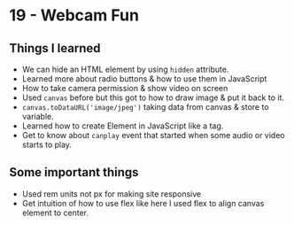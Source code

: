 # 19 - Webcam Fun

## Things I learned
- We can hide an HTML element by using `hidden` attribute.
- Learned more about radio buttons & how to use them in JavaScript
- How to take camera permission & show video on screen
- Used `canvas` before but this got to how to draw image & put it back to it.
- `canvas.toDataURL('image/jpeg')` taking data from canvas & store to variable.
- Learned how to create Element in JavaScript like a tag.
- Get to know about `canplay` event that started when some audio or video starts to play.

## Some important things
- Used rem units not px for making site responsive
- Get intuition of how to use flex like here I used flex to align canvas element to center.